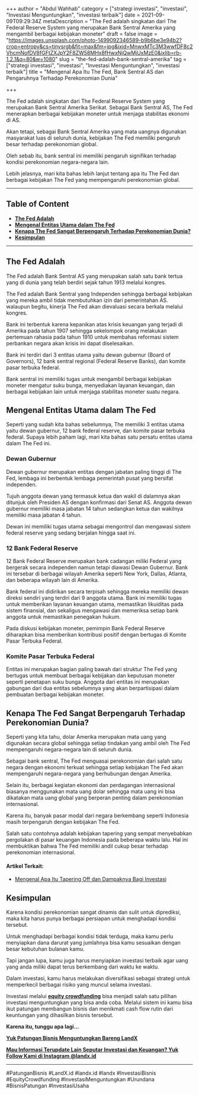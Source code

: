 +++
author = "Abdul Wahhab"
category = ["strategi investasi", "investasi", "Investasi Menguntungkan", "investasi terbaik"]
date = 2021-09-09T09:29:34Z
metaDescription = "The Fed adalah singkatan dari The Federal Reserve System yang merupakan Bank Sentral Amerika yang mengambil berbagai kebijakan  moneter"
draft = false
image = "https://images.unsplash.com/photo-1499092346589-b9b6be3e94b2?crop=entropy&cs=tinysrgb&fit=max&fm=jpg&ixid=MnwxMTc3M3wwfDF8c2VhcmNofDV8fGFtZXJpY2F8ZW58MHx8fHwxNjQwMjUxMzE0&ixlib=rb-1.2.1&q=80&w=1080"
slug = "the-fed-adalah-bank-sentral-amerika"
tag = ["strategi investasi", "investasi", "Investasi Menguntungkan", "investasi terbaik"]
title = "Mengenal Apa Itu The Fed, Bank Sentral AS dan Pengaruhnya Terhadap Perekonomian Dunia"

+++


The Fed adalah singkatan dari The Federal Reserve System yang merupakan Bank Sentral Amerika Serikat. Sebagai Bank Sentral AS, The Fed menerapkan berbagai kebijakan moneter untuk menjaga stabilitas ekonomi di AS.

Akan tetapi, sebagai Bank Sentral Amerika yang mata uangnya digunakan masyarakat luas di seluruh dunia, kebijakan The Fed memiliki pengaruh besar terhadap perekonomian global.

Oleh sebab itu, bank sentral ini memiliki pengaruh signifikan terhadap kondisi perekonomian negara-negara lain.

Lebih jelasnya, mari kita bahas lebih lanjut tentang apa itu The Fed dan berbagai kebijakan The Fed yang mempengaruhi perekonomian global.

---

## Table of Content

* **[The Fed Adalah](#the-fed-adalah)**
* **[Mengenal Entitas Utama dalam The Fed](#mengenal-entitas-utama-dalam-the-fed)**
* **[Kenapa The Fed Sangat Berpengaruh Terhadap Perekonomian Dunia?](#kenapa-the-fed-sangat-berpengaruh-terhadap-perekonomian-dunia)**
* **[Kesimpulan](#kesimpulan)**

---

## The Fed Adalah

The Fed adalah Bank Sentral AS yang merupakan salah satu bank tertua yang di dunia yang telah berdiri sejak tahun 1913 melalui kongres.

The Fed adalah Bank Sentral yang Independen sehingga berbagai kebijakan yang mereka ambil tidak membutuhkan izin dari pemerintahan AS. walaupun begitu, kinerja The Fed akan dievaluasi secara berkala melalui kongres.

Bank ini terbentuk karena kepanikan atas krisis keuangan yang terjadi di Amerika pada tahun 1907 sehingga sekelompok orang melakukan pertemuan rahasia pada tahun 1910 untuk membahas reformasi sistem perbankan negara akan krisis ini dapat diselesaikan.

Bank ini terdiri dari 3 entitas utama yaitu dewan gubernur (Board of Governors), 12 bank sentral regional (Federal Reserve Banks), dan komite pasar terbuka federal.

Bank sentral ini memiliki tugas untuk mengambil berbagai kebijakan moneter mengatur suku bunga, menyediakan layanan keuangan, dan berbagai kebijakan lain untuk menjaga stabilitas moneter suatu negara.

## Mengenal Entitas Utama dalam The Fed

Seperti yang sudah kita bahas sebelumnya, The memiliki 3 entitas utama yaitu dewan gubernur, 12 bank federal reserve, dan komite pasar terbuka federal. Supaya lebih paham lagi, mari kita bahas satu persatu entitas utama dalam The Fed ini.

### Dewan Gubernur

Dewan gubernur merupakan entitas dengan jabatan paling tinggi di The Fed, lembaga ini berbentuk lembaga pemerintah pusat yang bersifat independen.

Tujuh anggota dewan yang termasuk ketua dan wakil di dalamnya akan ditunjuk oleh Presiden AS dengan konfirmasi dari Senat AS. Anggota dewan gubernur memiliki masa jabatan 14 tahun sedangkan ketua dan wakilnya memiliki masa jabatan 4 tahun.

Dewan ini memiliki tugas utama sebagai mengontrol dan mengawasi sistem federal reserve yang sedang berjalan hingga saat ini.

### 12 Bank Federal Reserve

12 Bank Federal Reserve merupakan bank cadangan miliki Federal yang bergerak secara independen namun tetapi diawasi Dewan Gubernur. Bank ini tersebar di berbagai wilayah Amerika seperti New York, Dallas, Atlanta, dan beberapa wilayah lain di Amerika.

Bank federal ini didirikan secara terpisah sehingga mereka memiliki dewan direksi sendiri yang terdiri dari 9 anggota utama. Bank ini memiliki tugas untuk memberikan layanan keuangan utama, memastikan likuiditas pada sistem finansial, dan sekaligus mengawasi dan memeriksa setiap bank anggota untuk memastikan penegakan hukum.

Pada diskusi kebijakan moneter, pemimpin Bank Federal Reserve diharapkan bisa memberikan kontribusi positif dengan bertugas di Komite Pasar Terbuka Federal.

### Komite Pasar Terbuka Federal

Entitas ini merupakan bagian paling bawah dari struktur The Fed yang bertugas untuk membuat berbagai kebijakan dan keputusan moneter seperti penetapan suku bunga. Anggota dari entitas ini merupakan gabungan dari dua entitas sebelumnya yang akan berpartisipasi dalam pembuatan berbagai kebijakan  moneter.

## Kenapa The Fed Sangat Berpengaruh Terhadap Perekonomian Dunia?

Seperti yang kita tahu, dolar Amerika merupakan mata uang yang digunakan secara global sehingga setiap tindakan yang ambil oleh The Fed mempengaruhi negara-negara lain di seluruh dunia.

Sebagai bank sentral, The Fed menguasai perekonomian dari salah satu negara dengan ekonomi terkuat sehingga setiap kebijakan The Fed akan mempengaruhi negara-negara yang berhubungan dengan Amerika.

Selain itu, berbagai kegiatan ekonomi dan perdagangan internasional biasanya menggunakan mata uang dolar sehingga mata uang ini bisa dikatakan mata uang global yang berperan penting dalam perekonomian internasional.

Karena itu, banyak pasar modal dari negara berkembang seperti Indonesia masih terpengaruh dengan kebijakan The Fed.

Salah satu contohnya adalah kebijakan tapering yang sempat menyebabkan pergolakan di pasar keuangan Indonesia pada beberapa waktu lalu. Hal ini membuktikan bahwa The Fed memiliki andil cukup besar terhadap perekonomian internasional.

#### Artikel Terkait:

* [Mengenal Apa Itu Tapering Off dan Dampaknya Bagi Investasi](https://landx.id/blog/tapering-adalah/)

## Kesimpulan

Karena kondisi perekonomian sangat dinamis dan sulit untuk diprediksi, maka kita harus punya berbagai persiapan untuk menghadapi kondisi tersebut.

Untuk menghadapi berbagai kondisi tidak terduga, maka kamu perlu menyiapkan dana darurat yang jumlahnya bisa kamu sesuaikan dengan besar kebutuhan bulanan kamu.

Tapi jangan lupa, kamu juga harus menyiapkan investasi terbaik agar uang yang anda miliki dapat terus berkembang dari waktu ke waktu.

Dalam investasi, kamu harus melakukan diversifikasi sebagai strategi untuk memperkecil berbagai risiko yang muncul selama investasi.

Investasi melalui [**equity crowdfunding**](https://landx.id/) bisa menjadi salah satu pilihan investasi menguntungkan yang bisa anda coba. Melalui sistem ini kamu bisa ikut patungan membangun bisnis dan menikmati cash flow rutin dari keuntungan yang dihasilkan bisnis tersebut.

**Karena itu, tunggu apa lagi...**

**[Yuk Patungan Bisnis Menguntungkan Bareng LandX](https://landx.id/project/)**

**[Mau Informasi Terupdate Lain Seputar Investasi dan Keuangan? Yuk Follow Kami di Instagram @landx.id](https://www.instagram.com/landx.id/?utm_medium=copy_link)**

---

#PatunganBisnis 	#LandX.id	#landx.id	#landx  #InvestasiBisnis	#EquityCrowdfunding	#InvestasiMenguntungkan	#Urundana	#BisnisPatungan	#InvestasiUsaha

